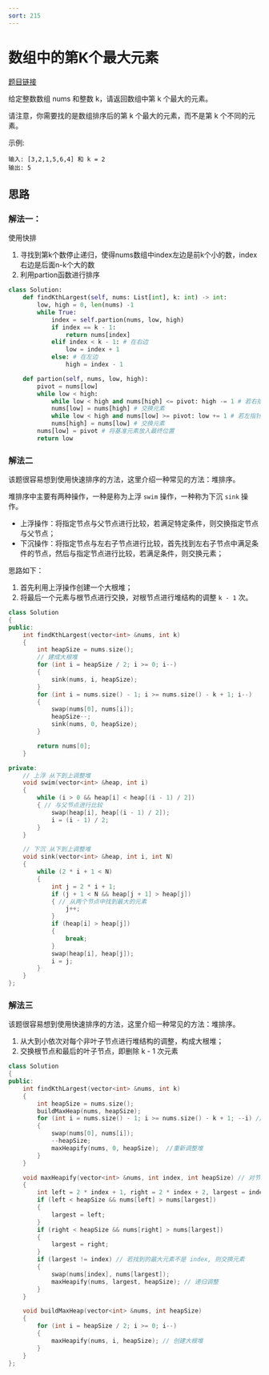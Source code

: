 ```yaml
---
sort: 215
---
```

# 数组中的第K个最大元素

[题目链接](https://leetcode-cn.com/problems/kth-largest-element-in-an-array/)

给定整数数组 nums 和整数 k，请返回数组中第 k 个最大的元素。

请注意，你需要找的是数组排序后的第 k 个最大的元素，而不是第 k 个不同的元素。

示例:

```
输入: [3,2,1,5,6,4] 和 k = 2
输出: 5
```


## 思路

### 解法一：

使用快排

1. 寻找到第k个数停止递归，使得nums数组中index左边是前k个小的数，index右边是后面n-k个大的数
2. 利用partion函数进行排序
   
```python
class Solution:
    def findKthLargest(self, nums: List[int], k: int) -> int:
        low, high = 0, len(nums) -1
        while True:
            index = self.partion(nums, low, high)
            if index == k - 1:
                return nums[index]
            elif index < k - 1: # 在右边
                low = index + 1
            else: # 在左边
                high = index - 1

    def partion(self, nums, low, high):
        pivot = nums[low]
        while low < high:
            while low < high and nums[high] <= pivot: high -= 1 # 若右指针元素小于等于基准值，右指针左移
            nums[low] = nums[high] # 交换元素
            while low < high and nums[low] >= pivot: low += 1 # 若左指针元素大于等于基准值，左指针右移
            nums[high] = nums[low] # 交换元素
        nums[low] = pivot # 将基准元素放入最终位置
        return low
```

### 解法二

该题很容易想到使用快速排序的方法，这里介绍一种常见的方法：堆排序。

堆排序中主要有两种操作，一种是称为上浮 `swim` 操作，一种称为下沉 `sink` 操作。

* 上浮操作：将指定节点与父节点进行比较，若满足特定条件，则交换指定节点与父节点；
* 下沉操作：将指定节点与左右子节点进行比较，首先找到左右子节点中满足条件的节点，然后与指定节点进行比较，若满足条件，则交换元素；

思路如下：
1. 首先利用上浮操作创建一个大根堆；
2. 将最后一个元素与根节点进行交换，对根节点进行堆结构的调整 `k - 1` 次。              


```c++
class Solution
{
public:
    int findKthLargest(vector<int> &nums, int k)
    {
        int heapSize = nums.size();
        // 建成大根堆
        for (int i = heapSize / 2; i >= 0; i--)
        {
            sink(nums, i, heapSize);
        }
        for (int i = nums.size() - 1; i >= nums.size() - k + 1; i--)
        {
            swap(nums[0], nums[i]);
            heapSize--;
            sink(nums, 0, heapSize);
        }

        return nums[0];
    }

private:
    // 上浮 从下到上调整堆
    void swim(vector<int> &heap, int i)
    {
        while (i > 0 && heap[i] < heap[(i - 1) / 2])
        { // 与父节点进行比较
            swap(heap[i], heap[(i - 1) / 2]);
            i = (i - 1) / 2;
        }
    }

    // 下沉 从下到上调整堆
    void sink(vector<int> &heap, int i, int N)
    {
        while (2 * i + 1 < N)
        {
            int j = 2 * i + 1;
            if (j + 1 < N && heap[j + 1] > heap[j])
            { // 从两个节点中找到最大的元素
                j++;
            }
            if (heap[i] > heap[j])
            {
                break;
            }
            swap(heap[i], heap[j]);
            i = j;
        }
    }
};
```

### 解法三

该题很容易想到使用快速排序的方法，这里介绍一种常见的方法：堆排序。

1. 从大到小依次对每个非叶子节点进行堆结构的调整，构成大根堆；
2. 交换根节点和最后的叶子节点，即删除 k - 1 次元素


```c++
class Solution
{
public:
    int findKthLargest(vector<int> &nums, int k)
    {
        int heapSize = nums.size();
        buildMaxHeap(nums, heapSize);
        for (int i = nums.size() - 1; i >= nums.size() - k + 1; --i) // 调整 k - 1 次
        {
            swap(nums[0], nums[i]);
            --heapSize;
            maxHeapify(nums, 0, heapSize);  //重新调整堆
        }
    }

    void maxHeapify(vector<int> &nums, int index, int heapSize) // 对节点进行一次调整
    {
        int left = 2 * index + 1, right = 2 * index + 2, largest = index;
        if (left < heapSize && nums[left] > nums[largest])
        {
            largest = left;
        }
        if (right < heapSize && nums[right] > nums[largest])
        {
            largest = right;
        }
        if (largest != index) // 若找到的最大元素不是 index, 则交换元素
        {
            swap(nums[index], nums[largest]);
            maxHeapify(nums, largest, heapSize); // 递归调整
        }
    }

    void buildMaxHeap(vector<int> &nums, int heapSize)
    {
        for (int i = heapSize / 2; i >= 0; i--)
        {
            maxHeapify(nums, i, heapSize); // 创建大根堆
        }
    }
};
```

